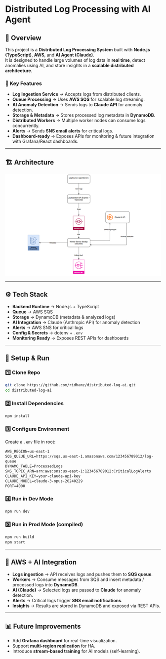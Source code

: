 # Distributed Log Processing with AI Agent

## 📖 Overview

This project is a **Distributed Log Processing System** built with **Node.js (TypeScript)**, **AWS**, and **AI Agent (Claude)**.  
It is designed to handle large volumes of log data in **real time**, detect anomalies using AI, and store insights in a **scalable distributed architecture**.

### 🎯 Key Features

- **Log Ingestion Service** → Accepts logs from distributed clients.
- **Queue Processing** → Uses **AWS SQS** for scalable log streaming.
- **AI Anomaly Detection** → Sends logs to **Claude API** for anomaly detection.
- **Storage & Metadata** → Stores processed log metadata in **DynamoDB**.
- **Distributed Workers** → Multiple worker nodes can consume logs concurrently.
- **Alerts** → Sends **SNS email alerts** for critical logs.
- **Dashboard-ready** → Exposes APIs for monitoring & future integration with Grafana/React dashboards.

---

## 🏗 Architecture

![AWS Architecture](./docs/arch.png)

---

## ⚙️ Tech Stack

- **Backend Runtime** → Node.js + TypeScript
- **Queue** → AWS SQS
- **Storage** → DynamoDB (metadata & analyzed logs)
- **AI Integration** → Claude (Anthropic API) for anomaly detection
- **Alerts** → AWS SNS for critical logs
- **Config & Secrets** → dotenv + `.env`
- **Monitoring Ready** → Exposes REST APIs for dashboards

---

## 🚀 Setup & Run

### 1️⃣ Clone Repo

```bash
git clone https://github.com/ridhamz/distributed-log-ai.git
cd distributed-log-ai
```

### 2️⃣ Install Dependencies

```bash
npm install
```

### 3️⃣ Configure Environment

Create a `.env` file in root:

```env
AWS_REGION=us-east-1
SQS_QUEUE_URL=https://sqs.us-east-1.amazonaws.com/123456789012/log-queue
DYNAMO_TABLE=ProcessedLogs
SNS_TOPIC_ARN=arn:aws:sns:us-east-1:123456789012:CriticalLogAlerts
CLAUDE_API_KEY=your-claude-api-key
CLAUDE_MODEL=claude-3-opus-20240229
PORT=4000
```

### 4️⃣ Run in Dev Mode

```bash
npm run dev
```

### 5️⃣ Run in Prod Mode (compiled)

```bash
npm run build
npm start
```

---

## 🔌 AWS + AI Integration

- **Logs ingestion** → API receives logs and pushes them to **SQS queue**.
- **Workers** → Consume messages from SQS and insert metadata / processed logs into **DynamoDB**.
- **AI (Claude)** → Selected logs are passed to **Claude** for anomaly detection.
- **Alerts** → Critical logs trigger **SNS email notifications**.
- **Insights** → Results are stored in DynamoDB and exposed via REST APIs.

---

## 📊 Future Improvements

- Add **Grafana dashboard** for real-time visualization.
- Support **multi-region replication** for HA.
- Introduce **stream-based training** for AI models (self-learning).
